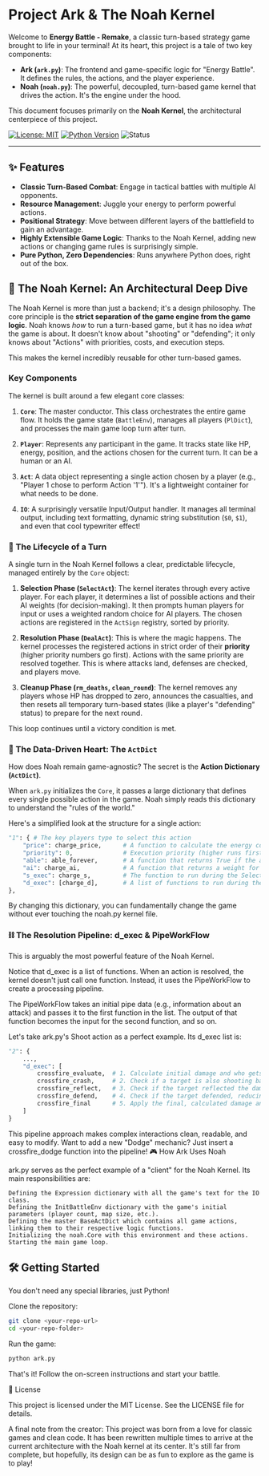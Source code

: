 # Project Ark & The Noah Kernel

Welcome to **Energy Battle - Remake**, a classic turn-based strategy game brought to life in your terminal! At its heart, this project is a tale of two key components:

*   **Ark (`ark.py`)**: The frontend and game-specific logic for "Energy Battle". It defines the rules, the actions, and the player experience.
*   **Noah (`noah.py`)**: The powerful, decoupled, turn-based game kernel that drives the action. It's the engine under the hood.

This document focuses primarily on the **Noah Kernel**, the architectural centerpiece of this project.

[![License: MIT](https://img.shields.io/badge/License-MIT-yellow.svg)](https://opensource.org/licenses/MIT)
[![Python Version](https://img.shields.io/badge/python-3.6%2B-blue.svg)](https://www.python.org/)
![Status](https://img.shields.io/badge/status-in_development-orange)

---

## ✨ Features

*   **Classic Turn-Based Combat**: Engage in tactical battles with multiple AI opponents.
*   **Resource Management**: Juggle your energy to perform powerful actions.
*   **Positional Strategy**: Move between different layers of the battlefield to gain an advantage.
*   **Highly Extensible Game Logic**: Thanks to the Noah Kernel, adding new actions or changing game rules is surprisingly simple.
*   **Pure Python, Zero Dependencies**: Runs anywhere Python does, right out of the box.

## 🚀 The Noah Kernel: An Architectural Deep Dive

The Noah Kernel is more than just a backend; it's a design philosophy. The core principle is the **strict separation of the game engine from the game logic**. Noah knows *how* to run a turn-based game, but it has no idea *what* the game is about. It doesn't know about "shooting" or "defending"; it only knows about "Actions" with priorities, costs, and execution steps.

This makes the kernel incredibly reusable for other turn-based games.

### Key Components

The kernel is built around a few elegant core classes:

1.  **`Core`**: The master conductor. This class orchestrates the entire game flow. It holds the game state (`BattleEnv`), manages all players (`PlDict`), and processes the main game loop turn after turn.

2.  **`Player`**: Represents any participant in the game. It tracks state like HP, energy, position, and the actions chosen for the current turn. It can be a human or an AI.

3.  **`Act`**: A data object representing a single action chosen by a player (e.g., "Player 1 chose to perform Action '1'"). It's a lightweight container for what needs to be done.

4.  **`IO`**: A surprisingly versatile Input/Output handler. It manages all terminal output, including text formatting, dynamic string substitution (`$0`, `$1`), and even that cool typewriter effect!

### 🔄 The Lifecycle of a Turn

A single turn in the Noah Kernel follows a clear, predictable lifecycle, managed entirely by the `Core` object:

1.  **Selection Phase (`SelectAct`)**: The kernel iterates through every active player. For each player, it determines a list of possible actions and their AI weights (for decision-making). It then prompts human players for input or uses a weighted random choice for AI players. The chosen actions are registered in the `ActSign` registry, sorted by priority.

2.  **Resolution Phase (`DealAct`)**: This is where the magic happens. The kernel processes the registered actions in strict order of their **priority** (higher priority numbers go first). Actions with the same priority are resolved together. This is where attacks land, defenses are checked, and players move.

3.  **Cleanup Phase (`rm_deaths`, `clean_round`)**: The kernel removes any players whose HP has dropped to zero, announces the casualties, and then resets all temporary turn-based states (like a player's "defending" status) to prepare for the next round.

This loop continues until a victory condition is met.

### 🤖 The Data-Driven Heart: The `ActDict`

How does Noah remain game-agnostic? The secret is the **Action Dictionary (`ActDict`)**.

When `ark.py` initializes the `Core`, it passes a large dictionary that defines every single possible action in the game. Noah simply reads this dictionary to understand the "rules of the world."

Here's a simplified look at the structure for a single action:

```python
"1": { # The key players type to select this action
    "price": charge_price,      # A function to calculate the energy cost
    "priority": 0,              # Execution priority (higher runs first)
    "able": able_forever,       # A function that returns True if the action is usable
    "ai": charge_ai,            # A function that returns a weight for AI decision-making
    "s_exec": charge_s,         # The function to run during the Selection phase
    "d_exec": [charge_d],       # A list of functions to run during the Resolution phase
},
```

By changing this dictionary, you can fundamentally change the game without ever touching the noah.py kernel file.

### ⛓️ The Resolution Pipeline: d_exec & PipeWorkFlow

This is arguably the most powerful feature of the Noah Kernel.

Notice that d_exec is a list of functions. When an action is resolved, the kernel doesn't just call one function. Instead, it uses the PipeWorkFlow to create a processing pipeline.

The PipeWorkFlow takes an initial pipe data (e.g., information about an attack) and passes it to the first function in the list. The output of that function becomes the input for the second function, and so on.

Let's take ark.py's Shoot action as a perfect example. Its d_exec list is:

```Python
"2": {
    ...,
    "d_exec": [
        crossfire_evaluate,  # 1. Calculate initial damage and who gets hit.
        crossfire_crash,     # 2. Check if a target is also shooting back, and annihilate projectiles.
        crossfire_reflect,   # 3. Check if the target reflected the damage.
        crossfire_defend,    # 4. Check if the target defended, reducing damage.
        crossfire_final      # 5. Apply the final, calculated damage and print results.
    ]
}
```

This pipeline approach makes complex interactions clean, readable, and easy to modify. Want to add a new "Dodge" mechanic? Just insert a crossfire_dodge function into the pipeline!
🎮 How Ark Uses Noah

ark.py serves as the perfect example of a "client" for the Noah Kernel. Its main responsibilities are:

    Defining the Expression dictionary with all the game's text for the IO class.
    Defining the InitBattleEnv dictionary with the game's initial parameters (player count, map size, etc.).
    Defining the master BaseActDict which contains all game actions, linking them to their respective logic functions.
    Initializing the noah.Core with this environment and these actions.
    Starting the main game loop.

## 🛠️ Getting Started

You don't need any special libraries, just Python!

Clone the repository:

```bash
git clone <your-repo-url>
cd <your-repo-folder>
```

Run the game:

```bash
python ark.py
```
That's it! Follow the on-screen instructions and start your battle.


📄 License

This project is licensed under the MIT License. See the LICENSE file for details.

A final note from the creator: This project was born from a love for classic games and clean code. It has been rewritten multiple times to arrive at the current architecture with the Noah kernel at its center. It's still far from complete, but hopefully, its design can be as fun to explore as the game is to play!
